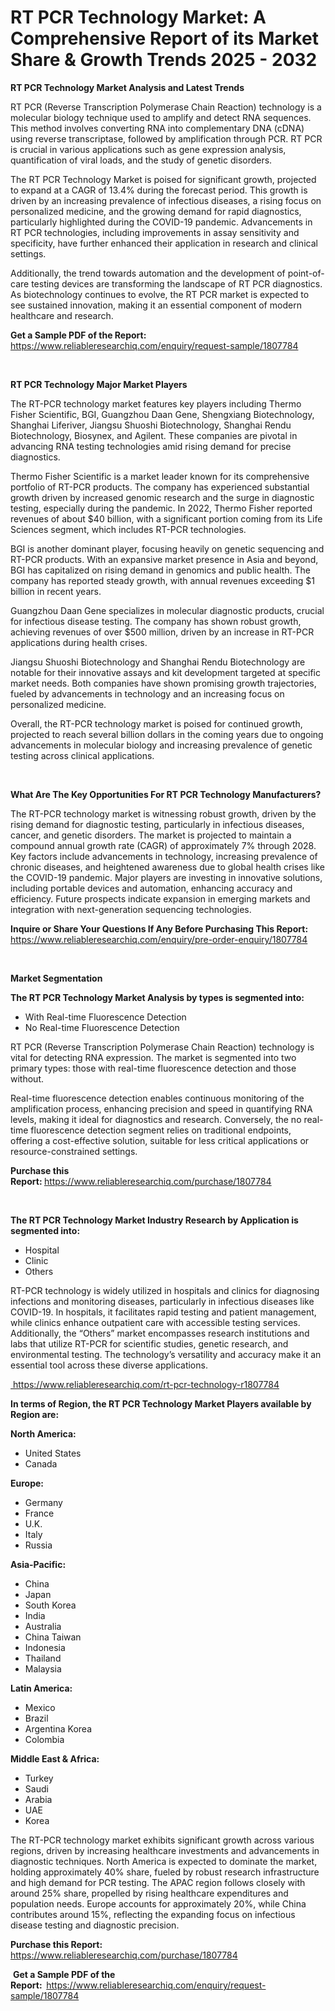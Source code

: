 <p><h1>RT PCR Technology Market: A Comprehensive Report of its Market Share & Growth Trends 2025 - 2032</h1></p><p><strong>RT PCR Technology Market Analysis and Latest Trends</strong></p>
<p><p>RT PCR (Reverse Transcription Polymerase Chain Reaction) technology is a molecular biology technique used to amplify and detect RNA sequences. This method involves converting RNA into complementary DNA (cDNA) using reverse transcriptase, followed by amplification through PCR. RT PCR is crucial in various applications such as gene expression analysis, quantification of viral loads, and the study of genetic disorders.</p><p>The RT PCR Technology Market is poised for significant growth, projected to expand at a CAGR of 13.4% during the forecast period. This growth is driven by an increasing prevalence of infectious diseases, a rising focus on personalized medicine, and the growing demand for rapid diagnostics, particularly highlighted during the COVID-19 pandemic. Advancements in RT PCR technologies, including improvements in assay sensitivity and specificity, have further enhanced their application in research and clinical settings.</p><p>Additionally, the trend towards automation and the development of point-of-care testing devices are transforming the landscape of RT PCR diagnostics. As biotechnology continues to evolve, the RT PCR market is expected to see sustained innovation, making it an essential component of modern healthcare and research.</p></p>
<p><strong>Get a Sample PDF of the Report:&nbsp;</strong> <a href="https://www.reliableresearchiq.com/enquiry/request-sample/1807784?utm_campaign=2853&utm_medium=2&utm_source=Github&utm_content=ia&utm_term=13042025&utm_id=rt-pcr-technology">https://www.reliableresearchiq.com/enquiry/request-sample/1807784</a></p>
<p>&nbsp;</p>
<p><strong>RT PCR Technology Major Market Players</strong></p>
<p><p>The RT-PCR technology market features key players including Thermo Fisher Scientific, BGI, Guangzhou Daan Gene, Shengxiang Biotechnology, Shanghai Liferiver, Jiangsu Shuoshi Biotechnology, Shanghai Rendu Biotechnology, Biosynex, and Agilent. These companies are pivotal in advancing RNA testing technologies amid rising demand for precise diagnostics.</p><p>Thermo Fisher Scientific is a market leader known for its comprehensive portfolio of RT-PCR products. The company has experienced substantial growth driven by increased genomic research and the surge in diagnostic testing, especially during the pandemic. In 2022, Thermo Fisher reported revenues of about $40 billion, with a significant portion coming from its Life Sciences segment, which includes RT-PCR technologies.</p><p>BGI is another dominant player, focusing heavily on genetic sequencing and RT-PCR products. With an expansive market presence in Asia and beyond, BGI has capitalized on rising demand in genomics and public health. The company has reported steady growth, with annual revenues exceeding $1 billion in recent years.</p><p>Guangzhou Daan Gene specializes in molecular diagnostic products, crucial for infectious disease testing. The company has shown robust growth, achieving revenues of over $500 million, driven by an increase in RT-PCR applications during health crises.</p><p>Jiangsu Shuoshi Biotechnology and Shanghai Rendu Biotechnology are notable for their innovative assays and kit development targeted at specific market needs. Both companies have shown promising growth trajectories, fueled by advancements in technology and an increasing focus on personalized medicine.</p><p>Overall, the RT-PCR technology market is poised for continued growth, projected to reach several billion dollars in the coming years due to ongoing advancements in molecular biology and increasing prevalence of genetic testing across clinical applications.</p></p>
<p>&nbsp;</p>
<p><strong>What Are The Key Opportunities For RT PCR Technology Manufacturers?</strong></p>
<p><p>The RT-PCR technology market is witnessing robust growth, driven by the rising demand for diagnostic testing, particularly in infectious diseases, cancer, and genetic disorders. The market is projected to maintain a compound annual growth rate (CAGR) of approximately 7% through 2028. Key factors include advancements in technology, increasing prevalence of chronic diseases, and heightened awareness due to global health crises like the COVID-19 pandemic. Major players are investing in innovative solutions, including portable devices and automation, enhancing accuracy and efficiency. Future prospects indicate expansion in emerging markets and integration with next-generation sequencing technologies.</p></p>
<p><strong>Inquire or Share Your Questions If Any Before Purchasing This Report:</strong> <a href="https://www.reliableresearchiq.com/enquiry/pre-order-enquiry/1807784?utm_campaign=2853&utm_medium=2&utm_source=Github&utm_content=ia&utm_term=13042025&utm_id=rt-pcr-technology">https://www.reliableresearchiq.com/enquiry/pre-order-enquiry/1807784</a></p>
<p>&nbsp;</p>
<p><strong>Market Segmentation</strong></p>
<p><strong>The RT PCR Technology Market Analysis by types is segmented into:</strong></p>
<p><ul><li>With Real-time Fluorescence Detection</li><li>No Real-time Fluorescence Detection</li></ul></p>
<p><p>RT PCR (Reverse Transcription Polymerase Chain Reaction) technology is vital for detecting RNA expression. The market is segmented into two primary types: those with real-time fluorescence detection and those without. </p><p>Real-time fluorescence detection enables continuous monitoring of the amplification process, enhancing precision and speed in quantifying RNA levels, making it ideal for diagnostics and research. Conversely, the no real-time fluorescence detection segment relies on traditional endpoints, offering a cost-effective solution, suitable for less critical applications or resource-constrained settings.</p></p>
<p><strong>Purchase this Report:&nbsp;</strong><a href="https://www.reliableresearchiq.com/purchase/1807784?utm_campaign=2853&utm_medium=2&utm_source=Github&utm_content=ia&utm_term=13042025&utm_id=rt-pcr-technology">https://www.reliableresearchiq.com/purchase/1807784</a></p>
<p>&nbsp;</p>
<p><strong>The RT PCR Technology Market Industry Research by Application is segmented into:</strong></p>
<p><ul><li>Hospital</li><li>Clinic</li><li>Others</li></ul></p>
<p><p>RT-PCR technology is widely utilized in hospitals and clinics for diagnosing infections and monitoring diseases, particularly in infectious diseases like COVID-19. In hospitals, it facilitates rapid testing and patient management, while clinics enhance outpatient care with accessible testing services. Additionally, the “Others” market encompasses research institutions and labs that utilize RT-PCR for scientific studies, genetic research, and environmental testing. The technology’s versatility and accuracy make it an essential tool across these diverse applications.</p></p>
<p><a href="https://www.reliableresearchiq.com/rt-pcr-technology-r1807784?utm_campaign=2853&utm_medium=2&utm_source=Github&utm_content=ia&utm_term=13042025&utm_id=rt-pcr-technology">&nbsp;https://www.reliableresearchiq.com/rt-pcr-technology-r1807784</a></p>
<p><strong>In terms of Region, the RT PCR Technology Market Players available by Region are:</strong></p>
<p>
    <p> <strong> North America: </strong>
        <ul>
            <li>United States</li>
            <li>Canada</li>
        </ul>
        </p> 
    <p> <strong> Europe: </strong>
        <ul>
            <li>Germany</li>
            <li>France</li>
            <li>U.K.</li>
            <li>Italy</li>
            <li>Russia</li>
        </ul>
        </p> 
    <p> <strong> Asia-Pacific: </strong>
        <ul>
            <li>China</li>
            <li>Japan</li>
            <li>South Korea</li>
            <li>India</li>
            <li>Australia</li>
            <li>China Taiwan</li>
            <li>Indonesia</li>
            <li>Thailand</li>
            <li>Malaysia</li>
        </ul>
        </p> 
    <p> <strong> Latin America: </strong>
        <ul>
            <li>Mexico</li>
            <li>Brazil</li>
            <li>Argentina Korea</li>
            <li>Colombia</li>
        </ul>
        </p> 
    <p> <strong> Middle East & Africa: </strong>
        <ul>
            <li>Turkey</li>
            <li>Saudi</li>
            <li>Arabia</li>
            <li>UAE</li>
            <li>Korea</li>
        </ul>
    </p>
    </p>
<p><p>The RT-PCR technology market exhibits significant growth across various regions, driven by increasing healthcare investments and advancements in diagnostic techniques. North America is expected to dominate the market, holding approximately 40% share, fueled by robust research infrastructure and high demand for PCR testing. The APAC region follows closely with around 25% share, propelled by rising healthcare expenditures and population needs. Europe accounts for approximately 20%, while China contributes around 15%, reflecting the expanding focus on infectious disease testing and diagnostic precision.</p></p>
<p><strong>Purchase this Report: </strong><a href="https://www.reliableresearchiq.com/purchase/1807784?utm_campaign=2853&utm_medium=2&utm_source=Github&utm_content=ia&utm_term=13042025&utm_id=rt-pcr-technology">https://www.reliableresearchiq.com/purchase/1807784</a></p>
<p>&nbsp;<strong>Get a Sample PDF of the Report:&nbsp;&nbsp;</strong><a href="https://www.reliableresearchiq.com/enquiry/request-sample/1807784?utm_campaign=2853&utm_medium=2&utm_source=Github&utm_content=ia&utm_term=13042025&utm_id=rt-pcr-technology">https://www.reliableresearchiq.com/enquiry/request-sample/1807784</a></p>
<p><strong></strong></p>
<p><p></p><p></p><p></p></p>